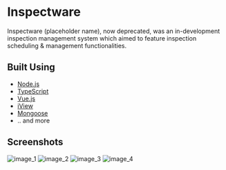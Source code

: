 # Inspectware

Inspectware (placeholder name), now deprecated, was an in-development inspection management system which aimed to feature inspection scheduling & management functionalities.

## Built Using

* [Node.js](https://nodejs.org/en/)
* [TypeScript](https://www.typescriptlang.org/)
* [Vue.js](https://vuejs.org/)
* [iView](https://www.iviewui.com/)
* [Mongoose](https://mongoosejs.com/)
* .. and more

## Screenshots

![image_1](https://user-images.githubusercontent.com/1969739/142132476-8c17e52c-a218-4a16-9867-abb3fdd6bb54.png)
![image_2](https://user-images.githubusercontent.com/1969739/142132477-f7690c9a-8b91-470b-bedb-8eec55b36350.png)
![image_3](https://user-images.githubusercontent.com/1969739/142132479-ee9e5c58-cfc4-4e9d-9f5e-2aaf03e07730.png)
![image_4](https://user-images.githubusercontent.com/1969739/142132478-4b6bee37-a5a4-46b5-b6ec-43af11f73ec6.png)
